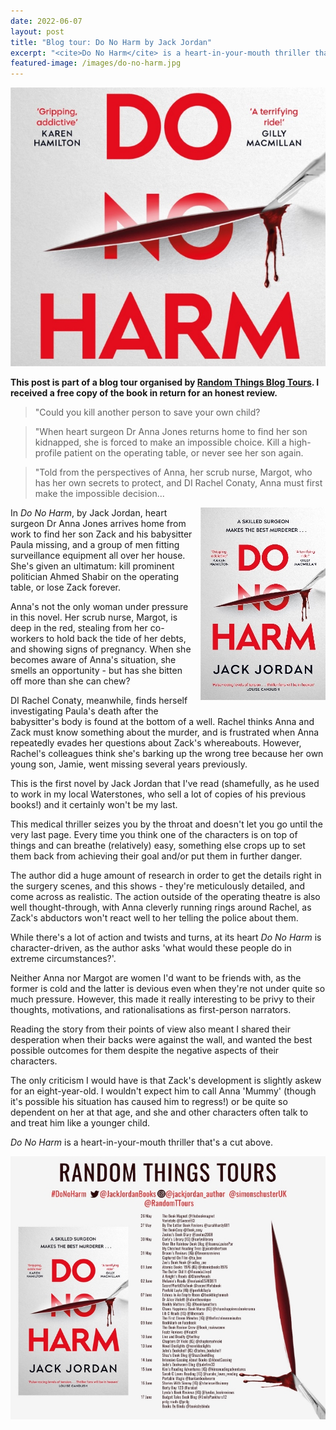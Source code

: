 ```yaml
---
date: 2022-06-07
layout: post
title: "Blog tour: Do No Harm by Jack Jordan"
excerpt: "<cite>Do No Harm</cite> is a heart-in-your-mouth thriller that's a cut above."
featured-image: /images/do-no-harm.jpg
---
```


![Do No Harm](/images/do-no-harm.jpg)

**This post is part of a blog tour organised by [Random Things Blog Tours](http://randomthingsthroughmyletterbox.blogspot.com/p/services-to-publishers-authors-blog.html). I received a free copy of the book in return for an honest review.**

> "Could you kill another person to save your own child?

> "When heart surgeon Dr Anna Jones returns home to find her son kidnapped, she is forced to make an impossible choice. Kill a high-profile patient on the operating table, or never see her son again.

> "Told from the perspectives of Anna, her scrub nurse, Margot, who has her own secrets to protect, and DI Rachel Conaty, Anna must first make the impossible decision...

<img src="/images/do-no-harm-200.jpg" alt="Do No Harm" style="float: right; margin-bottom: 10px; margin-left: 10px;">

In <cite>Do No Harm</cite>, by Jack Jordan, heart surgeon Dr Anna Jones arrives home from work to find her son Zack and his babysitter Paula missing, and a group of men fitting surveillance equipment all over her house. She's given an ultimatum: kill prominent politician Ahmed Shabir on the operating table, or lose Zack forever.

Anna's not the only woman under pressure in this novel. Her scrub nurse, Margot, is deep in the red, stealing from her co-workers to hold back the tide of her debts, and showing signs of pregnancy. When she becomes aware of Anna's situation, she smells an opportunity - but has she bitten off more than she can chew?

DI Rachel Conaty, meanwhile, finds herself investigating Paula's death after the babysitter's body is found at the bottom of a well. Rachel thinks Anna and Zack must know something about the murder, and is frustrated when Anna repeatedly evades her questions about Zack's whereabouts. However, Rachel's colleagues think she's barking up the wrong tree because her own young son, Jamie, went missing several years previously.

This is the first novel by Jack Jordan that I've read (shamefully, as he used to work in my local Waterstones, who sell a lot of copies of his previous books!) and it certainly won't be my last.

This medical thriller seizes you by the throat and doesn't let you go until the very last page. Every time you think one of the characters is on top of things and can breathe (relatively) easy, something else crops up to set them back from achieving their goal and/or put them in further danger.

The author did a huge amount of research in order to get the details right in the surgery scenes, and this shows - they're meticulously detailed, and come across as realistic. The action outside of the operating theatre is also well thought-through, with Anna cleverly running rings around Rachel, as Zack's abductors won't react well to her telling the police about them.

While there's a lot of action and twists and turns, at its heart <cite>Do No Harm</cite> is character-driven, as the author asks 'what would these people do in extreme circumstances?'.

Neither Anna nor Margot are women I'd want to be friends with, as the former is cold and the latter is devious even when they're not under quite so much pressure. However, this made it really interesting to be privy to their thoughts, motivations, and rationalisations as first-person narrators.

Reading the story from their points of view also meant I shared their desperation when their backs were against the wall, and wanted the best possible outcomes for them despite the negative aspects of their characters.

The only criticism I would have is that Zack's development is slightly askew for an eight-year-old. I wouldn't expect him to call Anna 'Mummy' (though it's possible his situation has caused him to regress!) or be quite so dependent on her at that age, and she and other characters often talk to and treat him like a younger child.

<cite>Do No Harm</cite> is a heart-in-your-mouth thriller that's a cut above.

![Do No Harm blog tour banner](/images/do-no-harm-banner.jpg)

